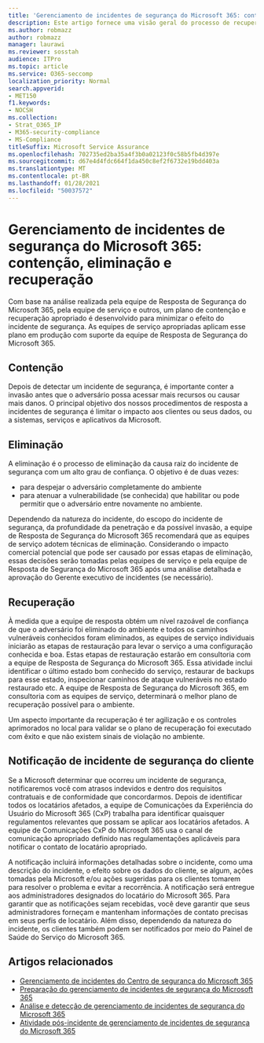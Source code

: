 ```yaml
---
title: 'Gerenciamento de incidentes de segurança do Microsoft 365: contenção, eliminação e recuperação'
description: Este artigo fornece uma visão geral do processo de recuperação, eliminação e contenção de gerenciamento de incidentes de segurança no Microsoft 365.
ms.author: robmazz
author: robmazz
manager: laurawi
ms.reviewer: sosstah
audience: ITPro
ms.topic: article
ms.service: O365-seccomp
localization_priority: Normal
search.appverid:
- MET150
f1.keywords:
- NOCSH
ms.collection:
- Strat_O365_IP
- M365-security-compliance
- MS-Compliance
titleSuffix: Microsoft Service Assurance
ms.openlocfilehash: 702735ed2ba35a4f3b0a02123f0c58b5fb4d397e
ms.sourcegitcommit: d67e4d4fdc664f1da450c8ef2f6732e19bdd403a
ms.translationtype: MT
ms.contentlocale: pt-BR
ms.lasthandoff: 01/28/2021
ms.locfileid: "50037572"
---
```

# <a name="microsoft-365-security-incident-management-containment-eradication-and-recovery"></a>Gerenciamento de incidentes de segurança do Microsoft 365: contenção, eliminação e recuperação

Com base na análise realizada pela equipe de Resposta de Segurança do Microsoft 365, pela equipe de serviço e outros, um plano de contenção e recuperação apropriado é desenvolvido para minimizar o efeito do incidente de segurança. As equipes de serviço apropriadas aplicam esse plano em produção com suporte da equipe de Resposta de Segurança do Microsoft 365.

## <a name="containment"></a>Contenção

Depois de detectar um incidente de segurança, é importante conter a invasão antes que o adversário possa acessar mais recursos ou causar mais danos. O principal objetivo dos nossos procedimentos de resposta a incidentes de segurança é limitar o impacto aos clientes ou seus dados, ou a sistemas, serviços e aplicativos da Microsoft.

## <a name="eradication"></a>Eliminação

A eliminação é o processo de eliminação da causa raiz do incidente de segurança com um alto grau de confiança. O objetivo é de duas vezes:

- para despejar o adversário completamente do ambiente
- para atenuar a vulnerabilidade (se conhecida) que habilitar ou pode permitir que o adversário entre novamente no ambiente.

Dependendo da natureza do incidente, do escopo do incidente de segurança, da profundidade da penetração e da possível invasão, a equipe de Resposta de Segurança do Microsoft 365 recomendará que as equipes de serviço adotem técnicas de eliminação. Considerando o impacto comercial potencial que pode ser causado por essas etapas de eliminação, essas decisões serão tomadas pelas equipes de serviço e pela equipe de Resposta de Segurança do Microsoft 365 após uma análise detalhada e aprovação do Gerente executivo de incidentes (se necessário).

## <a name="recovery"></a>Recuperação

À medida que a equipe de resposta obtém um nível razoável de confiança de que o adversário foi eliminado do ambiente e todos os caminhos vulneráveis conhecidos foram eliminados, as equipes de serviço individuais iniciarão as etapas de restauração para levar o serviço a uma configuração conhecida e boa. Estas etapas de restauração estarão em consultoria com a equipe de Resposta de Segurança do Microsoft 365. Essa atividade inclui identificar o último estado bom conhecido do serviço, restaurar de backups para esse estado, inspecionar caminhos de ataque vulneráveis no estado restaurado etc. A equipe de Resposta de Segurança do Microsoft 365, em consultoria com as equipes de serviço, determinará o melhor plano de recuperação possível para o ambiente.

Um aspecto importante da recuperação é ter agilização e os controles aprimorados no local para validar se o plano de recuperação foi executado com êxito e que não existem sinais de violação no ambiente.

## <a name="customer-notification-of-security-incident"></a>Notificação de incidente de segurança do cliente

Se a Microsoft determinar que ocorreu um incidente de segurança, notificaremos você com atrasos indevidos e dentro dos requisitos contratuais e de conformidade que concordarmos. Depois de identificar todos os locatários afetados, a equipe de Comunicações da Experiência do Usuário do Microsoft 365 (CxP) trabalha para identificar quaisquer regulamentos relevantes que possam se aplicar aos locatários afetados. A equipe de Comunicações CxP do Microsoft 365 usa o canal de comunicação apropriado definido nas regulamentações aplicáveis para notificar o contato de locatário apropriado.

A notificação incluirá informações detalhadas sobre o incidente, como uma descrição do incidente, o efeito sobre os dados do cliente, se algum, ações tomadas pela Microsoft e/ou ações sugeridas para os clientes tomarem para resolver o problema e evitar a recorrência. A notificação será entregue aos administradores designados do locatário do Microsoft 365. Para garantir que as notificações sejam recebidas, você deve garantir que seus administradores forneçam e mantenham informações de contato precisas em seus perfis de locatário. Além disso, dependendo da natureza do incidente, os clientes também podem ser notificados por meio do Painel de Saúde do Serviço do Microsoft 365.[](http://status.yammer.com/)

## <a name="related-articles"></a>Artigos relacionados

- [Gerenciamento de incidentes do Centro de segurança do Microsoft 365](assurance-security-incident-management.md)
- [Preparação do gerenciamento de incidentes de segurança do Microsoft 365](assurance-sim-preparation.md)
- [Análise e detecção de gerenciamento de incidentes de segurança do Microsoft 365](assurance-sim-detection-analysis.md)
- [Atividade pós-incidente de gerenciamento de incidentes de segurança do Microsoft 365](assurance-sim-post-incident-activity.md)
